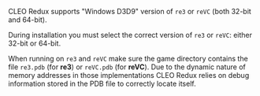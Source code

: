 CLEO Redux supports "Windows D3D9" version of `re3` or `reVC` (both 32-bit and 64-bit).

During installation you must select the correct version of `re3` or `reVC`: either 32-bit or 64-bit.

When running on `re3` and `reVC` make sure the game directory contains the file `re3.pdb` (for **re3**) or `reVC.pdb` (for **reVC**). Due to the dynamic nature of memory addresses in those implementations CLEO Redux relies on debug information stored in the PDB file to correctly locate itself.
